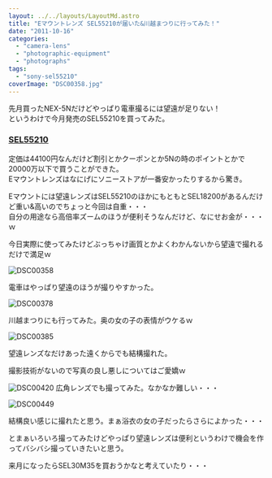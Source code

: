 ```yaml
---
layout: ../../layouts/LayoutMd.astro
title: "Eマウントレンズ SEL55210が届いた&川越まつりに行ってみた！"
date: "2011-10-16"
categories: 
  - "camera-lens"
  - "photographic-equipment"
  - "photographs"
tags: 
  - "sony-sel55210"
coverImage: "DSC00358.jpg"
---
```


先月買ったNEX-5Nだけどやっぱり電車撮るには望遠が足りない！  
というわけで今月発売のSEL55210を買ってみた。

### [SEL55210](http://www.sony.jp/ichigan/products/SEL55210/)

定価は44100円なんだけど割引とかクーポンとか5Nの時のポイントとかで20000万以下で買うことができた。  
Eマウントレンズはなにげにソニーストアが一番安かったりするから驚き。

Eマウントには望遠レンズはSEL55210のほかにもともとSEL18200があるんだけど重い&高いのでちょっと今回は自重・・・  
自分の用途なら高倍率ズームのほうが便利そうなんだけど、なにせお金が・・・ｗ

今日実際に使ってみたけどぶっちゃけ画質とかよくわかんないから望遠で撮れるだけで満足ｗ

![](/archive/images/DSC00358.jpg "DSC00358")


電車はやっぱり望遠のほうが撮りやすかった。

![](/archive/images/DSC00378.jpg "DSC00378")


川越まつりにも行ってみた。奥の女の子の表情がウケるｗ

![](/archive/images/DSC00385.jpg "DSC00385")


望遠レンズなだけあった遠くからでも結構撮れた。

撮影技術がないので写真の良し悪しについてはご愛嬌ｗ

![](/archive/images/DSC00420.jpg "DSC00420")
広角レンズでも撮ってみた。なかなか難しい・・・

![](/archive/images/DSC00449-e1318782011979.jpg "DSC00449")


結構良い感じに撮れたと思う。まぁ浴衣の女の子だったらさらによかった・・・

とまぁいろいろ撮ってみたけどやっぱり望遠レンズは便利というわけで機会を作ってバシバシ撮っていきたいと思う。

来月になったらSEL30M35を買おうかなと考えていたり・・・
